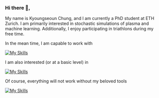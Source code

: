 ### Hi there 👋, 

My name is Kyoungseoun Chung, and I am currently a PhD student at ETH Zurich. 
I am primarily interested in stochastic simulations of plasma and machine learning. 
Additionally, I enjoy participating in triathlons during my free time.

In the mean time, I am capable to work with

[![My Skills](https://skillicons.dev/icons?i=git,python,matlab,pytorch)](https://skillicons.dev)

I am also interested (or at a basic level) in

[![My Skills](https://skillicons.dev/icons?i=js,ts,html,css,svelte,vercel,rust)](https://skillicons.dev)

Of course, everything will not work without my beloved tools

[![My Skills](https://skillicons.dev/icons?i=vscode,neovim)](https://skillicons.dev)
